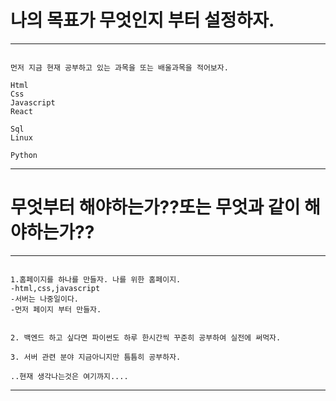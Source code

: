# 나의 목표가 무엇인지 부터 설정하자.
---
```plaintext

먼저 지금 현재 공부하고 있는 과목을 또는 배울과목을 적어보자.

Html
Css
Javascript
React

Sql
Linux

Python
```

---

# 무엇부터 해야하는가??또는 무엇과 같이 해야하는가??

---
```plaintext

1.홈페이지를 하나를 만들자. 나를 위한 홈페이지.
-html,css,javascript
-서버는 나중일이다.
-먼저 페이지 부터 만들자.


2. 백엔드 하고 싶다면 파이썬도 하루 한시간씩 꾸준히 공부하여 실전에 써먹자.

3. 서버 관련 분야 지금아니지만 틈틈히 공부하자.

..현재 생각나는것은 여기까지....
```
---